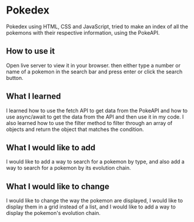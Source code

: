 # Pokedex
Pokedex using HTML, CSS and JavaScript, tried to make an index of all the pokemons with their respective information, using the PokeAPI.

## How to use it
Open live server to view it in your browser. then either type a number or name of a pokemon in the search bar and press enter or click the search button.

## What I learned
I learned how to use the fetch API to get data from the PokeAPI and how to use async/await to get the data from the API and then use it in my code. I also learned how to use the filter method to filter through an array of objects and return the object that matches the condition.

## What I would like to add
I would like to add a way to search for a pokemon by type, and also add a way to search for a pokemon by its evolution chain.

## What I would like to change
I would like to change the way the pokemon are displayed, I would like to display them in a grid instead of a list, and I would like to add a way to display the pokemon's evolution chain.


